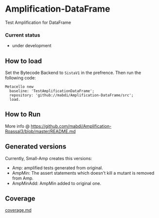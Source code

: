 # Amplification-DataFrame

Test Amplification for DataFrame

### Current status 

- under development

## How to load

Set the Bytecode Backend to `SistaV1` in the prefrence.
Then run the following code:

```smalltalk
Metacello new
  baseline: 'TestAmplificationDataFrame';
  repository: 'github://mabdi/Amplification-DataFrame/src';
  load.
```

## How to Run

More info @ https://github.com/mabdi/Amplification-Roassal3/blob/master/README.md

## Generated versions

Currently, Small-Amp creates this versions:

- Amp: amplified tests generated from original.
- AmpMin: The assert statements which doesn't kill a mutant is removed from Amp.
- AmpMinAdd: AmpMin added to original one.

## Coverage

[coverage.md](coverage.md)



